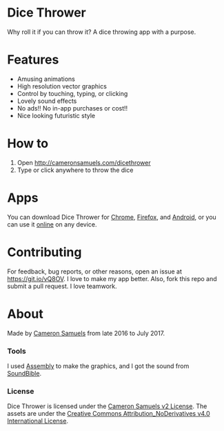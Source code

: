 # Dice Thrower
Why roll it if you can throw it? A dice throwing app with a purpose.
# Features
- Amusing animations
- High resolution vector graphics
- Control by touching, typing, or clicking
- Lovely sound effects
- No ads!! No in-app purchases or cost!!
- Nice looking futuristic style
# How to
1. Open <http://cameronsamuels.com/dicethrower>
2. Type or click anywhere to throw the dice
# Apps
You can download Dice Thrower for [Chrome](https://goo.gl/knfd3k), [Firefox](https://goo.gl/t9ETnw), and [Android](https://goo.gl/ZfrqTG), or you can use it [online](http://cameronsamuels.com/dicethrower) on any device.
# Contributing
For feedback, bug reports, or other reasons, open an issue at <https://git.io/vQ8OV>. I love to make my app better. Also, fork this repo and submit a pull request. I love teamwork.
# About
Made by [Cameron Samuels](http://cameronsamuels.com) from late 2016 to July 2017.
### Tools
I used [Assembly](http://assemblyapp.co) to make the graphics, and I got the sound from [SoundBible](http://soundbible.com/).
### License
Dice Thrower is licensed under the [Cameron Samuels v2 License](LICENSE). The assets are under the [Creative Commons Attribution_NoDerivatives v4.0 International License](https://creativecommons.org/licenses/by-nd/4.0/legalcode).
